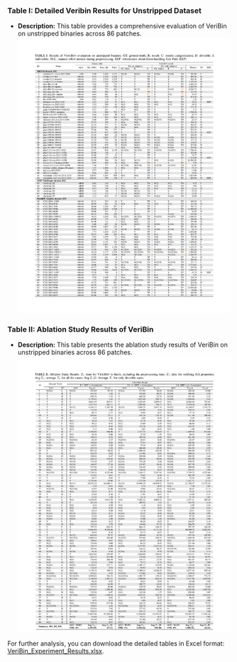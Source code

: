 ### Table I: Detailed Veribin Results for Unstripped Dataset
- **Description:** This table provides a comprehensive evaluation of VeriBin on unstripped binaries across 86 patches.
![Table I](table_1.png)


### Table II: Ablation Study Results of VeriBin
- **Description:** This table presents the ablation study results of VeriBin on unstripped binaries across 86 patches.
![Table II](table_2.png)

For further analysis, you can download the detailed tables in Excel format: [VeriBin_Experiment_Results.xlsx](VeriBin_Experiment_Results.xlsx).